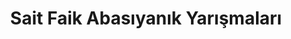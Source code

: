 ---
layout: monthly
headline: "Sait Faik Abasıyanık Yarışmaları"
title: "Sait Faik Abasıyanık Yarışmaları"
key: "sait faik abasıyanık"
description: "Sait Faik Abasıyanık adına düzenlenen edebiyat yarışmalarıdır"
permalink: "sait-faik-abasiyanik-yarismalari/"
---